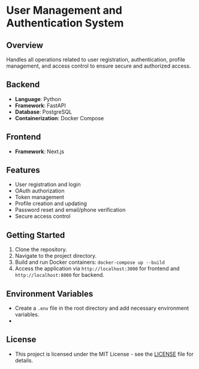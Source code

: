 # User Management and Authentication System

## Overview
Handles all operations related to user registration, authentication, profile management, and access control to ensure secure and authorized access.

## Backend
- **Language**: Python
- **Framework**: FastAPI
- **Database**: PostgreSQL
- **Containerization**: Docker Compose

## Frontend
- **Framework**: Next.js
  
## Features
- User registration and login
- OAuth authorization
- Token management
- Profile creation and updating
- Password reset and email/phone verification
- Secure access control

## Getting Started
1. Clone the repository.
2. Navigate to the project directory.
3. Build and run Docker containers: `docker-compose up --build`
4. Access the application via `http://localhost:3000` for frontend and `http://localhost:8000` for backend.

## Environment Variables
- Create a `.env` file in the root directory and add necessary environment variables.
- 
## License
- This project is licensed under the MIT License - see the [LICENSE](LICENSE) file for details.
